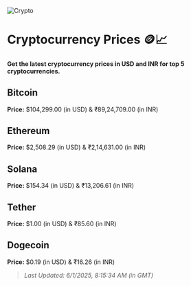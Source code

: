 
![Crypto](https://www.techguide.com.au/wp-content/uploads/2020/11/crypto3.jpeg)

# Cryptocurrency Prices 🪙📈

#### Get the latest cryptocurrency prices in USD and INR for top 5 cryptocurrencies.

## Bitcoin

**Price:** $104,299.00 (in USD) & ₹89,24,709.00 (in INR)

## Ethereum

**Price:** $2,508.29 (in USD) & ₹2,14,631.00 (in INR)

## Solana

**Price:** $154.34 (in USD) & ₹13,206.61 (in INR)

## Tether

**Price:** $1.00 (in USD) & ₹85.60 (in INR)

## Dogecoin

**Price:** $0.19 (in USD) & ₹16.26 (in INR)

> _Last Updated: 6/1/2025, 8:15:34 AM (in GMT)_
